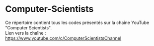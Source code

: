 # Computer-Scientists

Ce répertoire contient tous les codes présentés sur la chaîne YouTube "Computer Scientists".  
Lien vers la chaîne : https://www.youtube.com/c/ComputerScientistsChannel
